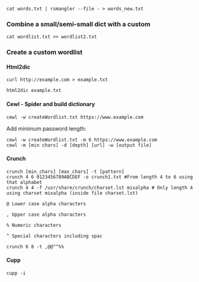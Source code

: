 	cat words.txt | rsmangler --file - > words_new.txt

### Combine a small/semi-small dict with a custom

	cat wordlist.txt >> wordlist2.txt

### Create a custom wordlist

#### Html2dic

	curl http://example.com > example.txt

	html2dic example.txt
#### Cewl - Spider and build dictionary

	cewl -w createWordlist.txt https://www.example.com

Add minimum password length:

	cewl -w createWordlist.txt -m 6 https://www.example.com
	cewl -m [min chars] -d [depth] [url] -w [output file]

#### Crunch
	crunch [min_chars] [max_chars] -t [pattern]
	crunch 4 6 0123456789ABCDEF -o crunch1.txt #From length 4 to 6 using that alphabet
	crunch 4 4 -f /usr/share/crunch/charset.lst mixalpha # Only length 4 using charset mixalpha (inside file charset.lst)

	@ Lower case alpha characters
	
	, Upper case alpha characters
	
	% Numeric characters
	
	^ Special characters including spac
	
	crunch 6 8 -t ,@@^^%%

#### Cupp
	cupp -i
